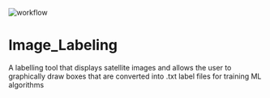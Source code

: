 ![workflow](https://github.com/AerialArmourAquisition/Image_Labeling/blob/master/.github/workflows/linux.yml/badge.svg)

# Image_Labeling
A labelling tool that displays satellite images and allows the user to graphically draw boxes that are converted into .txt label files for training ML algorithms

